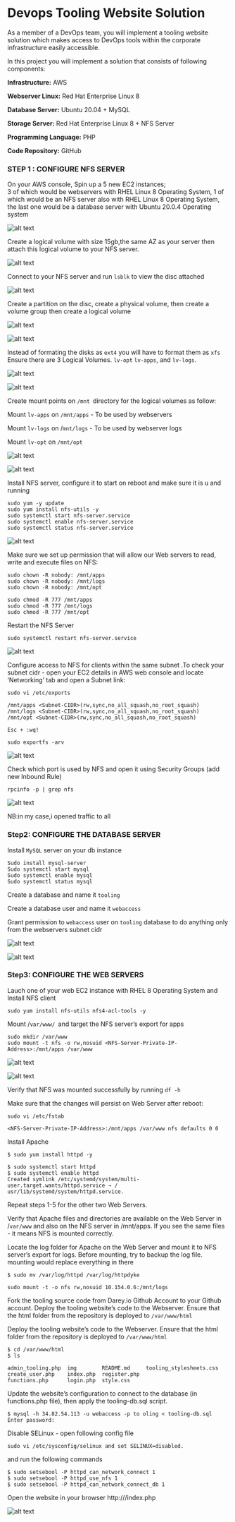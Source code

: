 # Devops Tooling Website Solution #
As a member of a DevOps team, you will implement a tooling website solution which makes access to DevOps tools within the corporate infrastructure easily accessible.

In this project you will implement a solution that consists of following components:

**Infrastructure:** AWS

**Webserver Linux:** Red Hat Enterprise Linux 8

**Database Server:** Ubuntu 20.04 + MySQL

**Storage Server:** Red Hat Enterprise Linux 8 + NFS Server

**Programming Language:** PHP

**Code Repository:** GitHub


### STEP 1 : CONFIGURE NFS SERVER ###

On your AWS console, Spin up a 5 new EC2 instances;  
3 of which would be webservers with RHEL Linux 8 Operating System,
1 of which would be an NFS server also with RHEL Linux 8 Operating System,
the last one would be a database server with Ubuntu 20.0.4 Operating system

	
![alt text](https://github.com/olateekay/Devops-tooling-website-solution/blob/main/Images/image1.png)

Create a logical volume with size 15gb,the same AZ as your server then attach this logical volume to your NFS server.

![alt text](https://github.com/olateekay/Devops-tooling-website-solution/blob/main/Images/image2.png)

Connect to your NFS server and run 
`lsblk` to view the disc  attached

![alt text](https://github.com/olateekay/Devops-tooling-website-solution/blob/main/Images/image3.png)

Create a partition  on the disc, create a physical  volume, then create a volume group then create a  logical volume

![alt text](https://github.com/olateekay/Devops-tooling-website-solution/blob/main/Images/image4.png)

![alt text](https://github.com/olateekay/Devops-tooling-website-solution/blob/main/Images/image5.png)

Instead of formating the disks as `ext4` you will have to format them as `xfs`
Ensure there are 3 Logical Volumes. `lv-opt` `lv-apps`, and `lv-logs`.

![alt text](https://github.com/olateekay/Devops-tooling-website-solution/blob/main/Images/image7.png)

![alt text](https://github.com/olateekay/Devops-tooling-website-solution/blob/main/Images/image6.png)


Create mount points on `/mnt `directory for the logical volumes as follow: 

Mount `lv-apps` on `/mnt/apps` - To be used by webservers 

Mount `lv-logs` on /`mnt/logs` - To be used by webserver logs 

Mount `lv-opt` on `/mnt/opt`


![alt text](https://github.com/olateekay/Devops-tooling-website-solution/blob/main/Images/image8.png)

![alt text](https://github.com/olateekay/Devops-tooling-website-solution/blob/main/Images/image9.png)


Install NFS server, configure it to start on reboot and make sure it is u and running

```
sudo yum -y update
sudo yum install nfs-utils -y
sudo systemctl start nfs-server.service
sudo systemctl enable nfs-server.service
sudo systemctl status nfs-server.service

```

![alt text](https://github.com/olateekay/Devops-tooling-website-solution/blob/main/Images/image10%201.00.36%20PM.png)

Make sure we set up permission that will allow our Web servers to read, write and execute files on NFS:

```
sudo chown -R nobody: /mnt/apps
sudo chown -R nobody: /mnt/logs
sudo chown -R nobody: /mnt/opt

sudo chmod -R 777 /mnt/apps
sudo chmod -R 777 /mnt/logs
sudo chmod -R 777 /mnt/opt

```

Restart the NFS Server
```
sudo systemctl restart nfs-server.service
```

![alt text](https://github.com/olateekay/Devops-tooling-website-solution/blob/main/Images/image11.png)


Configure access to NFS for clients within the same subnet .To check your subnet cidr - open your EC2 details in AWS web console and locate ‘Networking’ tab and open a Subnet link:

```
sudo vi /etc/exports

/mnt/apps <Subnet-CIDR>(rw,sync,no_all_squash,no_root_squash)
/mnt/logs <Subnet-CIDR>(rw,sync,no_all_squash,no_root_squash)
/mnt/opt <Subnet-CIDR>(rw,sync,no_all_squash,no_root_squash)

Esc + :wq!

sudo exportfs -arv
```
![alt text](https://github.com/olateekay/Devops-tooling-website-solution/blob/main/Images/image12.png)



Check which port is used by NFS and open it using Security Groups (add new Inbound Rule)

```
rpcinfo -p | grep nfs

```

![alt text](https://github.com/olateekay/Devops-tooling-website-solution/blob/main/Images/image13.png)

NB:in my case,i opened traffic to all


### Step2: CONFIGURE THE DATABASE SERVER ###

Install `MySQL` server on your db instance

```
Sudo install mysql-server
Sudo systemctl start mysql
Sudo systemctl enable mysql
Sudo systemctl status mysql
```

Create a database and name it `tooling`

Create a database user and name it `webaccess`

Grant permission to `webaccess` user on `tooling` database to do anything only from the webservers subnet cidr

![alt text](https://github.com/olateekay/Devops-tooling-website-solution/blob/main/Images/image14.png)

![alt text](https://github.com/olateekay/Devops-tooling-website-solution/blob/main/Images/image15.png)

### Step3: CONFIGURE THE WEB SERVERS ###
Lauch one of your web EC2 instance with RHEL 8 Operating System and Install NFS client

```
sudo yum install nfs-utils nfs4-acl-tools -y
```

Mount /`var/www/ `and target the NFS server’s export for apps

```
sudo mkdir /var/www
sudo mount -t nfs -o rw,nosuid <NFS-Server-Private-IP-Address>:/mnt/apps /var/www

```
![alt text](https://github.com/olateekay/Devops-tooling-website-solution/blob/main/Images/image16.png)

![alt text](https://github.com/olateekay/Devops-tooling-website-solution/blob/main/Images/image17.png)


Verify that NFS was mounted successfully by running
 `df -h`

  Make sure that the changes will persist on Web Server after reboot:

`sudo vi /etc/fstab`

`<NFS-Server-Private-IP-Address>:/mnt/apps /var/www nfs defaults 0 0`

Install Apache
```
$ sudo yum install httpd -y

$ sudo systemctl start httpd
$ sudo systemctl enable httpd
Created symlink /etc/systemd/system/multi-user.target.wants/httpd.service → /
usr/lib/systemd/system/httpd.service.
 ```
 Repeat steps 1-5 for the other two Web Servers.

Verify that Apache files and directories are available on the Web Server in /`var/www` and also on the NFS server in /mnt/apps. If you see the same files - it means NFS is mounted correctly.

Locate the log folder for Apache on the Web Server and mount it to NFS server’s export for logs.
Before mounting, try to backup the log file. mounting would replace everything in there 

```
$ sudo mv /var/log/httpd /var/log/httpdyke

```

```
sudo mount -t -o nfs rw,nosuid 10.154.0.6:/mnt/logs
```
Fork the tooling source code from Darey.io Github Account to your Github account. 
Deploy the tooling website’s code to the Webserver. 
Ensure that the html folder from the repository is deployed to `/var/www/html`

Deploy the tooling website’s code to the Webserver. Ensure that the html folder from the repository is deployed to `/var/www/html`
```
$ cd /var/www/html
$ ls

admin_tooling.php  img        README.md     tooling_stylesheets.css
create_user.php    index.php  register.php
functions.php      login.php  style.css
```
Update the website’s configuration to connect to the database (in functions.php file), then apply the tooling-db.sql script.

```
$ mysql -h 34.82.54.113 -u webaccess -p to oling < tooling-db.sql Enter password:

```
Disable SELinux - open following config file 
```
sudo vi /etc/sysconfig/selinux and set SELINUX=disabled.
```
and run the following commands

```
$ sudo setsebool -P httpd_can_network_connect 1
$ sudo setsebool -P httpd_use_nfs 1
$ sudo setsebool -P httpd_can_network_connect_db 1

```
Open the website in your browser http:///index.php


![alt text](image18.jpg)
